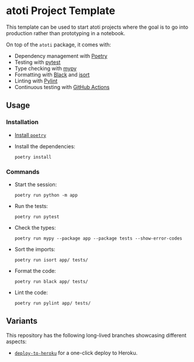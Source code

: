 # atoti Project Template

This template can be used to start atoti projects where the goal is to go into production rather than prototyping in a notebook.

On top of the `atoti` package, it comes with:

- Dependency management with [Poetry](https://python-poetry.org/)
- Testing with [pytest](https://docs.pytest.org/)
- Type checking with [mypy](http://mypy-lang.org/)
- Formatting with [Black](https://black.readthedocs.io/) and [isort](https://pycqa.github.io/isort/)
- Linting with [Pylint](https://www.pylint.org/)
- Continuous testing with [GitHub Actions](https://github.com/features/actions)

## Usage

### Installation

- [Install `poetry`](https://python-poetry.org/docs/#installation)
- Install the dependencies:

  ```console
  poetry install
  ```

### Commands

- Start the session:

  ```console
  poetry run python -m app
  ```

- Run the tests:

  ```console
  poetry run pytest
  ```

- Check the types:

  ```console
  poetry run mypy --package app --package tests --show-error-codes
  ```

- Sort the imports:

  ```console
  poetry run isort app/ tests/
  ```

- Format the code:

  ```console
  poetry run black app/ tests/
  ```

- Lint the code:

  ```console
  poetry run pylint app/ tests/
  ```

## Variants

This repository has the following long-lived branches showcasing different aspects:

- [`deploy-to-heroku`](https://github.com/atoti/project-template/tree/deploy-to-heroku) for a one-click deploy to Heroku.
